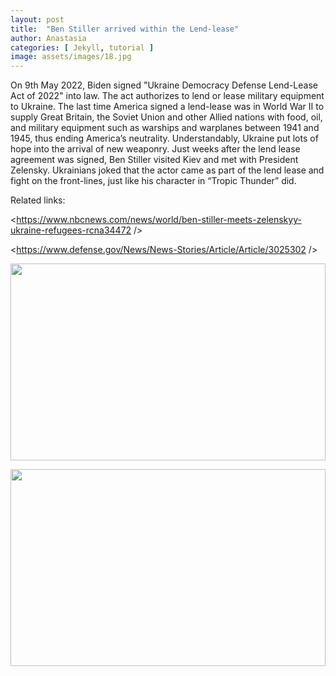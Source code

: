 ```yaml
---
layout: post
title:  "Ben Stiller arrived within the Lend-lease"
author: Anastasia
categories: [ Jekyll, tutorial ]
image: assets/images/18.jpg
---
```

On 9th May 2022, Biden signed "Ukraine Democracy Defense Lend-Lease Act of 2022" into law. The act authorizes to lend or lease military equipment to Ukraine. The last time America signed a lend-lease was in World War II to supply Great Britain, the Soviet Union and other Allied nations with food, oil, and military equipment such as warships and warplanes  between 1941 and 1945, thus ending America’s neutrality.
Understandably, Ukraine put lots of hope into the arrival of new weaponry. 
Just weeks after the lend lease agreement was signed, Ben Stiller visited Kiev and met with President Zelensky. Ukrainians joked that the actor came as part of the lend lease and fight on the front-lines, just like his character in “Tropic Thunder” did.

Related links:

<https://www.nbcnews.com/news/world/ben-stiller-meets-zelenskyy-ukraine-refugees-rcna34472 />

<https://www.defense.gov/News/News-Stories/Article/Article/3025302 />

<biden-signs-lend-lease-act-to-supply-more-security-assistance-to-ukraine />
<https://en.wikipedia.org/wiki/Lend-Lease />


<p><image style="width:100%;" height="315" src="https://www.rollingstone.com/wp-content/uploads/2018/06/rs-227710-MCDTRTH_EC044_H.jpg" frameborder="0" allowfullscreen></image></p>
<p><image style="width:100%;" height="315" src="https://i.cbc.ca/1.2239165.1382675596!/httpImage/image.jpg_gen/derivatives/original_780/arts-tropic-thunder-584.jpg" frameborder="0" allowfullscreen></image></p>